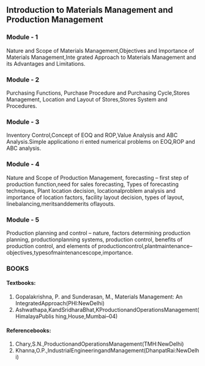 ## Introduction to Materials Management and Production Management

### Module - 1
Nature and Scope of Materials Management,Objectives and Importance of Materials Management,Inte
grated Approach to Materials Management and its Advantages and Limitations.

### Module - 2
Purchasing Functions, Purchase Procedure and Purchasing Cycle,Stores Management,
Location and Layout of Stores,Stores System and Procedures.

### Module - 3
Inventory Control,Concept of EOQ and ROP,Value Analysis and ABC Analysis.Simple applicationo ri
ented numerical problems on EOQ,ROP and ABC analysis.

### Module - 4
Nature and Scope of Production Management, forecasting – first step of production
function,need for sales forecasting, Types of forecasting techniques, Plant location decision,
locationalproblem analysis and importance of location factors, facility layout decision, types of
layout, linebalancing,meritsanddemerits oflayouts.

### Module - 5
Production planning and control – nature, factors determining production planning,
productionplanning systems, production control, benefits of production control, and elements of
productioncontrol,plantmaintenance– objectives,typesofmaintenancescope,importance.


### BOOKS

#### Textbooks:
1. Gopalakrishna, P. and Sunderasan, M., Materials Management: An
IntegratedApproach(PHI:NewDelhi)
2. Ashwathapa,KandSridharaBhat,KProductionandOperationsManagement(HimalayaPublis
hing,House,Mumbai–04)

#### Referencebooks:
1. Chary,S.N.,ProductionandOperationsManagement(TMH:NewDelhi)
2. Khanna,O.P.,IndustrialEngineeringandManagement(DhanpatRai:NewDelhi)